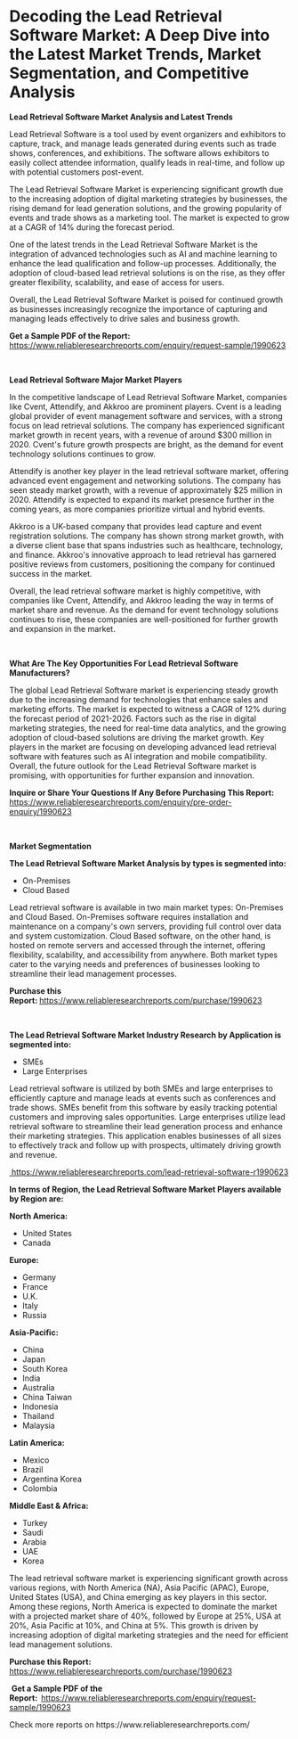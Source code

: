 <p><h1>Decoding the Lead Retrieval Software Market: A Deep Dive into the Latest Market Trends, Market Segmentation, and Competitive Analysis</h1></p><p><strong>Lead Retrieval Software Market Analysis and Latest Trends</strong></p>
<p><p>Lead Retrieval Software is a tool used by event organizers and exhibitors to capture, track, and manage leads generated during events such as trade shows, conferences, and exhibitions. The software allows exhibitors to easily collect attendee information, qualify leads in real-time, and follow up with potential customers post-event.</p><p>The Lead Retrieval Software Market is experiencing significant growth due to the increasing adoption of digital marketing strategies by businesses, the rising demand for lead generation solutions, and the growing popularity of events and trade shows as a marketing tool. The market is expected to grow at a CAGR of 14% during the forecast period.</p><p>One of the latest trends in the Lead Retrieval Software Market is the integration of advanced technologies such as AI and machine learning to enhance the lead qualification and follow-up processes. Additionally, the adoption of cloud-based lead retrieval solutions is on the rise, as they offer greater flexibility, scalability, and ease of access for users.</p><p>Overall, the Lead Retrieval Software Market is poised for continued growth as businesses increasingly recognize the importance of capturing and managing leads effectively to drive sales and business growth.</p></p>
<p><strong>Get a Sample PDF of the Report:&nbsp;</strong> <a href="https://www.reliableresearchreports.com/enquiry/request-sample/1990623">https://www.reliableresearchreports.com/enquiry/request-sample/1990623</a></p>
<p>&nbsp;</p>
<p><strong>Lead Retrieval Software Major Market Players</strong></p>
<p><p>In the competitive landscape of Lead Retrieval Software Market, companies like Cvent, Attendify, and Akkroo are prominent players. Cvent is a leading global provider of event management software and services, with a strong focus on lead retrieval solutions. The company has experienced significant market growth in recent years, with a revenue of around $300 million in 2020. Cvent's future growth prospects are bright, as the demand for event technology solutions continues to grow.</p><p>Attendify is another key player in the lead retrieval software market, offering advanced event engagement and networking solutions. The company has seen steady market growth, with a revenue of approximately $25 million in 2020. Attendify is expected to expand its market presence further in the coming years, as more companies prioritize virtual and hybrid events.</p><p>Akkroo is a UK-based company that provides lead capture and event registration solutions. The company has shown strong market growth, with a diverse client base that spans industries such as healthcare, technology, and finance. Akkroo's innovative approach to lead retrieval has garnered positive reviews from customers, positioning the company for continued success in the market. </p><p>Overall, the lead retrieval software market is highly competitive, with companies like Cvent, Attendify, and Akkroo leading the way in terms of market share and revenue. As the demand for event technology solutions continues to rise, these companies are well-positioned for further growth and expansion in the market.</p></p>
<p>&nbsp;</p>
<p><strong>What Are The Key Opportunities For Lead Retrieval Software Manufacturers?</strong></p>
<p><p>The global Lead Retrieval Software market is experiencing steady growth due to the increasing demand for technologies that enhance sales and marketing efforts. The market is expected to witness a CAGR of 12% during the forecast period of 2021-2026. Factors such as the rise in digital marketing strategies, the need for real-time data analytics, and the growing adoption of cloud-based solutions are driving the market growth. Key players in the market are focusing on developing advanced lead retrieval software with features such as AI integration and mobile compatibility. Overall, the future outlook for the Lead Retrieval Software market is promising, with opportunities for further expansion and innovation.</p></p>
<p><strong>Inquire or Share Your Questions If Any Before Purchasing This Report:</strong> <a href="https://www.reliableresearchreports.com/enquiry/pre-order-enquiry/1990623">https://www.reliableresearchreports.com/enquiry/pre-order-enquiry/1990623</a></p>
<p>&nbsp;</p>
<p><strong>Market Segmentation</strong></p>
<p><strong>The Lead Retrieval Software Market Analysis by types is segmented into:</strong></p>
<p><ul><li>On-Premises</li><li>Cloud Based</li></ul></p>
<p><p>Lead retrieval software is available in two main market types: On-Premises and Cloud Based. On-Premises software requires installation and maintenance on a company's own servers, providing full control over data and system customization. Cloud Based software, on the other hand, is hosted on remote servers and accessed through the internet, offering flexibility, scalability, and accessibility from anywhere. Both market types cater to the varying needs and preferences of businesses looking to streamline their lead management processes.</p></p>
<p><strong>Purchase this Report:&nbsp;</strong><a href="https://www.reliableresearchreports.com/purchase/1990623">https://www.reliableresearchreports.com/purchase/1990623</a></p>
<p>&nbsp;</p>
<p><strong>The Lead Retrieval Software Market Industry Research by Application is segmented into:</strong></p>
<p><ul><li>SMEs</li><li>Large Enterprises</li></ul></p>
<p><p>Lead retrieval software is utilized by both SMEs and large enterprises to efficiently capture and manage leads at events such as conferences and trade shows. SMEs benefit from this software by easily tracking potential customers and improving sales opportunities. Large enterprises utilize lead retrieval software to streamline their lead generation process and enhance their marketing strategies. This application enables businesses of all sizes to effectively track and follow up with prospects, ultimately driving growth and revenue.</p></p>
<p><a href="https://www.reliableresearchreports.com/lead-retrieval-software-r1990623">&nbsp;https://www.reliableresearchreports.com/lead-retrieval-software-r1990623</a></p>
<p><strong>In terms of Region, the Lead Retrieval Software Market Players available by Region are:</strong></p>
<p>
    <p> <strong> North America: </strong>
        <ul>
            <li>United States</li>
            <li>Canada</li>
        </ul>
        </p> 
    <p> <strong> Europe: </strong>
        <ul>
            <li>Germany</li>
            <li>France</li>
            <li>U.K.</li>
            <li>Italy</li>
            <li>Russia</li>
        </ul>
        </p> 
    <p> <strong> Asia-Pacific: </strong>
        <ul>
            <li>China</li>
            <li>Japan</li>
            <li>South Korea</li>
            <li>India</li>
            <li>Australia</li>
            <li>China Taiwan</li>
            <li>Indonesia</li>
            <li>Thailand</li>
            <li>Malaysia</li>
        </ul>
        </p> 
    <p> <strong> Latin America: </strong>
        <ul>
            <li>Mexico</li>
            <li>Brazil</li>
            <li>Argentina Korea</li>
            <li>Colombia</li>
        </ul>
        </p> 
    <p> <strong> Middle East & Africa: </strong>
        <ul>
            <li>Turkey</li>
            <li>Saudi</li>
            <li>Arabia</li>
            <li>UAE</li>
            <li>Korea</li>
        </ul>
    </p>
    </p>
<p><p>The lead retrieval software market is experiencing significant growth across various regions, with North America (NA), Asia Pacific (APAC), Europe, United States (USA), and China emerging as key players in this sector. Among these regions, North America is expected to dominate the market with a projected market share of 40%, followed by Europe at 25%, USA at 20%, Asia Pacific at 10%, and China at 5%. This growth is driven by increasing adoption of digital marketing strategies and the need for efficient lead management solutions.</p></p>
<p><strong>Purchase this Report: </strong><a href="https://www.reliableresearchreports.com/purchase/1990623">https://www.reliableresearchreports.com/purchase/1990623</a></p>
<p>&nbsp;<strong>Get a Sample PDF of the Report:&nbsp;&nbsp;</strong><a href="https://www.reliableresearchreports.com/enquiry/request-sample/1990623">https://www.reliableresearchreports.com/enquiry/request-sample/1990623</a></p>
<p><strong></strong></p>
<p>Check more reports on https://www.reliableresearchreports.com/</p>